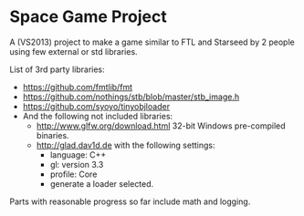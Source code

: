 # Space Game Project

A (VS2013) project to make a game similar to FTL and Starseed by 2 people using few external or std libraries.

List of 3rd party libraries:
- https://github.com/fmtlib/fmt
- https://github.com/nothings/stb/blob/master/stb_image.h
- https://github.com/syoyo/tinyobjloader
- And the following not included libraries:
  - http://www.glfw.org/download.html 32-bit Windows pre-compiled binaries.
  - http://glad.dav1d.de with the following settings:
    - language: C++
    - gl: version 3.3
    - profile: Core
    - generate a loader selected.

Parts with reasonable progress so far include math and logging.
